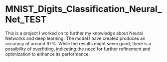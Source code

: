 # MNIST_Digits_Classification_Neural_Net_TEST
This is a project I worked on to further my knowledge about Neural Networks and deep learning. The model I have created produces an accuracy of around 97%. While the results might seem good, there is a possibility of overfitting, indicating the need for further refinement and optimization to enhance its performance.

